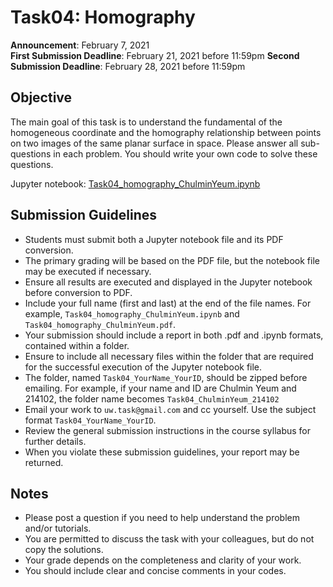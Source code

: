 # Task04: Homography

**Announcement**: February 7, 2021        
**First Submission Deadline**: February 21, 2021 before 11:59pm
**Second Submission Deadline**: February 28, 2021 before 11:59pm        

## Objective
The main goal of this task is to understand the fundamental of the homogeneous coordinate and the homography relationship between points on two images of the same planar surface in space. Please answer all sub-questions in each problem. You should write your own code to solve these questions. 

Jupyter notebook: [Task04_homography_ChulminYeum.ipynb](Task04_homography_ChulminYeum.ipynb)

## Submission Guidelines
* Students must submit both a Jupyter notebook file and its PDF conversion.
* The primary grading will be based on the PDF file, but the notebook file may be executed if necessary.
* Ensure all results are executed and displayed in the Jupyter notebook before conversion to PDF. 
* Include your full name (first and last) at the end of the file names. For example, `Task04_homography_ChulminYeum.ipynb` and `Task04_homography_ChulminYeum.pdf`.
* Your submission should include a report in both .pdf and .ipynb formats, contained within a folder. 
* Ensure to include all necessary files within the folder that are required for the successful execution of the Jupyter notebook file.
* The folder, named `Task04_YourName_YourID`, should be zipped before emailing. For example, if your name and ID are Chulmin Yeum and 214102, the folder name becomes `Task04_ChulminYeum_214102`
* Email your work to `uw.task@gmail.com` and cc yourself. Use the subject format `Task04_YourName_YourID`.
* Review the general submission instructions in the course syllabus for further details.
* When you violate these submission guidelines, your report may be returned. 


## Notes
* Please post a question if you need to help understand the problem and/or tutorials. 
* You are permitted to discuss the task with your colleagues, but do not copy the solutions.     
* Your grade depends on the completeness and clarity of your work.  
* You should include clear and concise comments in your codes.  